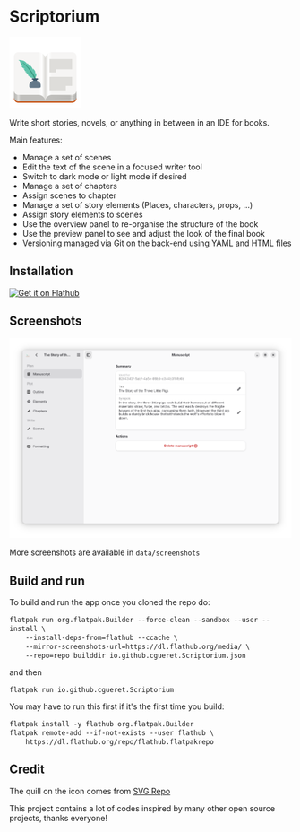 # Scriptorium

<img src="data/icons/hicolor/scalable/apps/io.github.cgueret.Scriptorium.svg" width="128" height="128" />
<p>Write short stories, novels, or anything in between in an IDE for books.</p>

Main features:

  * Manage a set of scenes
  * Edit the text of the scene in a focused writer tool
  * Switch to dark mode or light mode if desired 
  * Manage a set of chapters
  * Assign scenes to chapter
  * Manage a set of story elements (Places, characters, props, ...)
  * Assign story elements to scenes
  * Use the overview panel to re-organise the structure of the book
  * Use the preview panel to see and adjust the look of the final book
  * Versioning managed via Git on the back-end using YAML and HTML files


## Installation

<a href='https://flathub.org/apps/io.github.cgueret.Scriptorium'><img width='240' alt='Get it on Flathub' src='https://flathub.org/api/badge?locale=en'/></a>


## Screenshots

![screenshot](data/screenshots/main_window.png)

More screenshots are available in `data/screenshots`


## Build and run

To build and run the app once you cloned the repo do:

```
flatpak run org.flatpak.Builder --force-clean --sandbox --user --install \
    --install-deps-from=flathub --ccache \
    --mirror-screenshots-url=https://dl.flathub.org/media/ \
    --repo=repo builddir io.github.cgueret.Scriptorium.json
```

and then

```
flatpak run io.github.cgueret.Scriptorium
```

You may have to run this first if it's the first time you build:

```
flatpak install -y flathub org.flatpak.Builder
flatpak remote-add --if-not-exists --user flathub \
    https://dl.flathub.org/repo/flathub.flatpakrepo
```

## Credit

The quill on the icon comes from <a href="https://www.svgrepo.com/svg/229764/quill">SVG Repo</a>

This project contains a lot of codes inspired by many other open source projects, thanks everyone!

